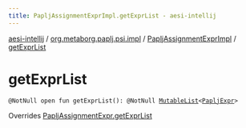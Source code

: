 ```yaml
---
title: PapljAssignmentExprImpl.getExprList - aesi-intellij
---
```


[aesi-intellij](../../index.html) / [org.metaborg.paplj.psi.impl](../index.html) / [PapljAssignmentExprImpl](index.html) / [getExprList](.)

# getExprList

`@NotNull open fun getExprList(): @NotNull `[`MutableList`](https://kotlinlang.org/api/latest/jvm/stdlib/kotlin.collections/-mutable-list/index.html)`<`[`PapljExpr`](../../org.metaborg.paplj.psi/-paplj-expr/index.html)`>`

Overrides [PapljAssignmentExpr.getExprList](../../org.metaborg.paplj.psi/-paplj-assignment-expr/get-expr-list.html)


